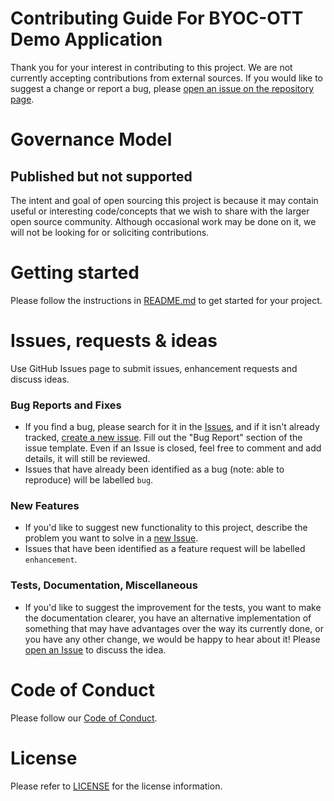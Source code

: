 # Contributing Guide For BYOC-OTT Demo Application

Thank you for your interest in contributing to this project. We are not currently accepting contributions from external sources. If you would like to suggest a change or report a bug, please [open an issue on the repository page](https://github.com/salesforce-misc/byoc-ott-demo-app/issues/new).

# Governance Model

## Published but not supported

The intent and goal of open sourcing this project is because it may contain useful or interesting code/concepts that we wish to share with the larger open source community. Although occasional work may be done on it, we will not be looking for or soliciting contributions.

# Getting started

Please follow the instructions in [README.md](README.md) to get started for your project.

# Issues, requests & ideas

Use GitHub Issues page to submit issues, enhancement requests and discuss ideas.

### Bug Reports and Fixes
-  If you find a bug, please search for it in the [Issues](https://github.com/salesforce-misc/byoc-ott-demo-app/issues), and if it isn't already tracked,
   [create a new issue](https://github.com/salesforce-misc/byoc-ott-demo-app/issues/new). Fill out the "Bug Report" section of the issue template. Even if an Issue is closed, feel free to comment and add details, it will still
   be reviewed.
-  Issues that have already been identified as a bug (note: able to reproduce) will be labelled `bug`.

### New Features
-  If you'd like to suggest new functionality to this project, describe the problem you want to solve in a [new Issue](https://github.com/salesforce-misc/byoc-ott-demo-app/issues/new).
-  Issues that have been identified as a feature request will be labelled `enhancement`.

### Tests, Documentation, Miscellaneous
-  If you'd like to suggest the improvement for the tests, you want to make the documentation clearer, you have an
   alternative implementation of something that may have advantages over the way its currently
   done, or you have any other change, we would be happy to hear about it! Please [open an Issue](https://github.com/salesforce-misc/byoc-ott-demo-app/issues/new) to discuss the idea.

# Code of Conduct
Please follow our [Code of Conduct](CODE_OF_CONDUCT.md).

# License
Please refer to [LICENSE](LICENSE.txt) for the license information.
